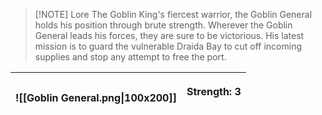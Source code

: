
> [!NOTE] Lore
> The Goblin King's fiercest warrior, the Goblin General holds his position through brute strength. Wherever the Goblin General leads his forces, they are sure to be victorious. His latest mission is to guard the vulnerable Draida Bay to cut off incoming supplies and stop any attempt to free the port.

| ![[Goblin General.png\|100x200]] | <p align="left">Strength: 3<br><br> |
| :------------------------------: | :---------------------------------: |
